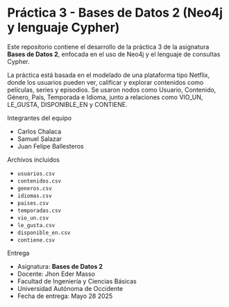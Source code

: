 # Práctica 3 - Bases de Datos 2 (Neo4j y lenguaje Cypher)

Este repositorio contiene el desarrollo de la práctica 3 de la asignatura **Bases de Datos 2**, enfocada en el uso de Neo4j y el lenguaje de consultas Cypher. 

La práctica está basada en el modelado de una plataforma tipo Netflix, donde los usuarios pueden ver, calificar y explorar contenidos como películas, series y episodios. Se usaron nodos como Usuario, Contenido, Género, País, Temporada e Idioma, junto a relaciones como VIO_UN, LE_GUSTA, DISPONIBLE_EN y CONTIENE.



Integrantes del equipo

- Carlos Chalaca 
- Samuel Salazar  
- Juan Felipe Ballesteros



Archivos incluidos

- `usuarios.csv`  
- `contenidos.csv`  
- `generos.csv`  
- `idiomas.csv`  
- `paises.csv`  
- `temporadas.csv`  
- `vio_un.csv`  
- `le_gusta.csv`  
- `disponible_en.csv`  
- `contiene.csv`  

Entrega

- Asignatura: **Bases de Datos 2**
- Docente: Jhon Eder Masso
- Facultad de Ingeniería y Ciencias Básicas
- Universidad Autónoma de Occidente
- Fecha de entrega: Mayo 28 2025
